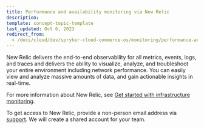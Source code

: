 ```yaml
---
title: Performance and availability monitoring via New Relic
description:
template: concept-topic-template
last_updated: Oct 6, 2023
redirect_from:
  - /docs/cloud/dev/spryker-cloud-commerce-os/monitoring/performance-and-availability-monitoring-via-new-relic.html
---
```


New Relic delivers the end-to-end observability for all metrics, events, logs, and traces and delivers the ability to visualize, analyze, and troubleshoot your entire environment including network performance. You can easily view and analyze massive amounts of data, and gain actionable insights in real-time.

For more information about New Relic, see [Get started with infrastructure monitoring](https://docs.newrelic.com/docs/infrastructure/infrastructure-monitoring/get-started/get-started-infrastructure-monitoring).

To get access to New Relic, provide a non-person email address via [support](https://spryker.force.com/support/s/). We will create a shared account for your team.
